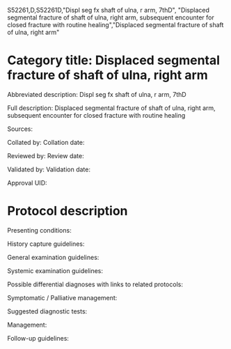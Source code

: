 S52261,D,S52261D,"Displ seg fx shaft of ulna, r arm, 7thD", "Displaced segmental fracture of shaft of ulna, right arm, subsequent encounter for closed fracture with routine healing","Displaced segmental fracture of shaft of ulna, right arm"
# Category title: Displaced segmental fracture of shaft of ulna, right arm

Abbreviated description: Displ seg fx shaft of ulna, r arm, 7thD

Full description: Displaced segmental fracture of shaft of ulna, right arm, subsequent encounter for closed fracture with routine healing

Sources:

Collated by:
Collation date:

Reviewed by:
Review date:

Validated by:
Validation date:

Approval UID:

# Protocol description

Presenting conditions:

History capture guidelines:

General examination guidelines:

Systemic examination guidelines:

Possible differential diagnoses with links to related protocols:

Symptomatic / Palliative management:

Suggested diagnostic tests:

Management:

Follow-up guidelines:
